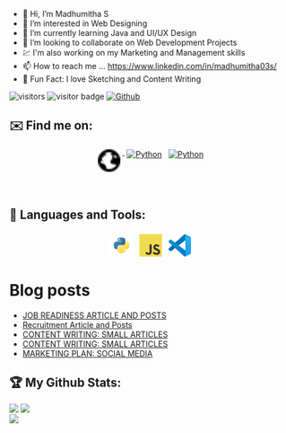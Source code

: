 - 👋 Hi, I’m Madhumitha S
- 👀 I’m interested in Web Designing
- 🌱 I’m currently learning Java and UI/UX Design
- 💞️ I’m looking to collaborate on Web Development Projects
- 💹 I'm also working on my Marketing and Management skills
- 📫 How to reach me ... https://www.linkedin.com/in/madhumitha03s/
- 🦋 Fun Fact: I love Sketching and Content Writing
<!---
Madhumitha03S/Madhumitha03S is a ✨ special ✨ repository because its `README.md` (this file) appears on your GitHub profile.
You can click the Preview link to take a look at your changes.
--->

![visitors](https://visitor-badge.glitch.me/badge?page_id=page.id)
![visitor badge](https://visitor-badge.glitch.me/badge?page_id=jwenjian.visitor-badge&left_color=black&right_color=green&left_text=Hello%20Visitors)
[![Github](https://img.shields.io/github/followers/Madhumitha03S?label=Follow&style=social)](https://github.com/CharalambosIoannou)

## ✉️ Find me on:

<p align="center">
 <a href="https://github.com/Madhumitha03S" target="_blank" rel="noopener noreferrer"> <img src="https://raw.githubusercontent.com/iconic/open-iconic/master/svg/globe.svg" alt="Python" height="40" style="vertical-align:top; margin:4px"> </a>
 <a href="https://www.linkedin.com/in/madhumitha-s-2664171b8/" target="_blank" rel="noopener noreferrer"> <img src="https://cdn.jsdelivr.net/npm/simple-icons@v3/icons/linkedin.svg" alt="Python" height="40" style="vertical-align:top; margin:4px"></a>
 <a href="mailto:madhumitha.s2020b@vitstudent.ac.in"> <img src="https://cdn.jsdelivr.net/npm/simple-icons@v3/icons/gmail.svg" alt="Python" height="40" style="vertical-align:top; margin:4px"></a>
</p>

<br />

## 🧰 Languages and Tools:
<p align="center">
<img src="https://raw.githubusercontent.com/github/explore/80688e429a7d4ef2fca1e82350fe8e3517d3494d/topics/python/python.png" alt="Python" height="40" style="vertical-align:top; margin:4px">
<img src="https://raw.githubusercontent.com/github/explore/80688e429a7d4ef2fca1e82350fe8e3517d3494d/topics/javascript/javascript.png" alt="Javascript" height="40" style="vertical-align:top; margin:4px">
<img src="https://raw.githubusercontent.com/github/explore/80688e429a7d4ef2fca1e82350fe8e3517d3494d/topics/visual-studio-code/visual-studio-code.png" alt="VS Code" height="40" style="vertical-align:top; margin:4px">
</p>

# Blog posts
<!-- BLOG-POST-LIST:START -->
- [JOB READINESS ARTICLE AND POSTS](https://medium.com/@madhus0325/job-readiness-article-and-posts-c1a6f2d127ea?source=rss-a3c66c32a4c1------2)
- [Recruitment Article and Posts](https://medium.com/@madhus0325/recruitment-article-and-posts-6f51d269d051?source=rss-a3c66c32a4c1------2)
- [CONTENT WRITING: SMALL ARTICLES](https://medium.com/@madhus0325/content-writing-small-articles-6008f52c9bb2?source=rss-a3c66c32a4c1------2)
- [CONTENT WRITING: SMALL ARTICLES](https://medium.com/@madhus0325/content-writing-small-articles-34823350968a?source=rss-a3c66c32a4c1------2)
- [MARKETING PLAN: SOCIAL MEDIA](https://medium.com/@madhus0325/marketing-plan-social-media-b7ed2031f0b6?source=rss-a3c66c32a4c1------2)
<!-- BLOG-POST-LIST:END -->

## 🏆 My Github Stats:

<div>
 <img height="180em" src="https://github-readme-stats.vercel.app/api?username=Madhumitha03S&show_icons=true&theme=nightowl&show_icons=true&hide_border=true&&count_private=true&include_all_commits=true" />
 <img src="https://github-readme-stats.vercel.app/api/top-langs/?username=Madhumitha03S&theme=tokyonight&show_icons=true&hide_border=true&&count_private=true&include_all_commits=true" />
 </div>

<img src="https://github-readme-stats.vercel.app/api/pin/?username=Madhumitha03S&repo=github-readme-stats?&theme=jolly&show_icons=true&hide_border=true&&count_private=true&include_all_commits=true" />
